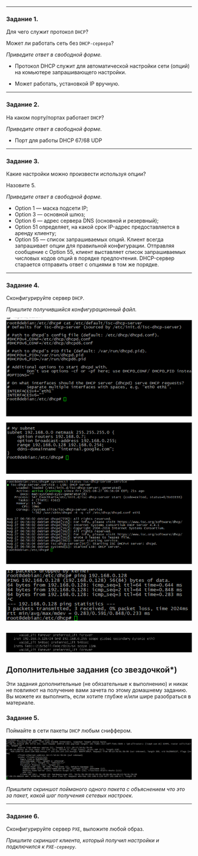 
---

### Задание 1. 

Для чего служит протокол `DHCP`? 

Может ли работать сеть без `DHCP-сервера`?

*Приведите ответ в свободной форме.*


- Протокол DHCP служит для автоматической настройки сети (опций) на комьютере запрашивающего настройки.

- Может работать, установкой IP вручную.

---

### Задание 2. 

На каком порту/портах работает `DHCP`? 

*Приведите ответ в свободной форме.*


- Порт для работы DHCP 67/68 UDP

---

### Задание 3. 

Какие настройки можно произвести используя опции? 

Назовите 5.

*Приведите ответ в свободной форме.*

- Option 1 — маска подсети IP;
- Option 3 — основной шлюз;
- Option 6 — адрес сервера DNS (основной и резервный);
- Option 51 определяет, на какой срок IP-адрес предоставляется в аренду клиенту;
- Option 55 — список запрашиваемых опций. Клиент всегда запрашивает опции для правильной конфигурации. Отправляя сообщение с Option 55, клиент выставляет список запрашиваемых числовых кодов опций в порядке предпочтения. DHCP-сервер старается отправить ответ с опциями в том же порядке.

---

### Задание 4. 

Сконфигурируйте сервер `DHCP`.

*Пришлите получившийся конфигурационный файл.*

![alt tag](https://github.com/avo1yanskiy/slin-homeworks/blob/main/image/4.10/Screenshot_22.png "что слушать")

![alt tag](https://github.com/avo1yanskiy/slin-homeworks/blob/main/image/4.10/Screenshot_23.png "conf")

![alt tag](https://github.com/avo1yanskiy/slin-homeworks/blob/main/image/4.10/Screenshot_18.png "systemctl")

![alt tag](https://github.com/avo1yanskiy/slin-homeworks/blob/main/image/4.10/Screenshot_21.png "ping client")

![alt tag](https://github.com/avo1yanskiy/slin-homeworks/blob/main/image/4.10/Screenshot_20.png "client")
---

## Дополнительные задания (со звездочкой*)
Эти задания дополнительные (не обязательные к выполнению) и никак не повлияют на получение вами зачета по этому домашнему заданию. Вы можете их выполнить, если хотите глубже и/или шире разобраться в материале.



### Задание 5. 

Поймайте в сети пакеты `DHCP` любым сниффером. 

![alt tag](https://github.com/avo1yanskiy/slin-homeworks/blob/main/image/4.10/Screenshot_19.png "snif")

*Пришлите скриншот пойманого одного пакета с объяснением что это за пакет, какой шаг получения сетевых настроек.*

---

### Задание 6. 

Сконфигурируйте сервер `PXE`, выложите любой образ. 

*Пришлите скриншот клиента, который получил настройки и подключился к `PXE-серверу`.*